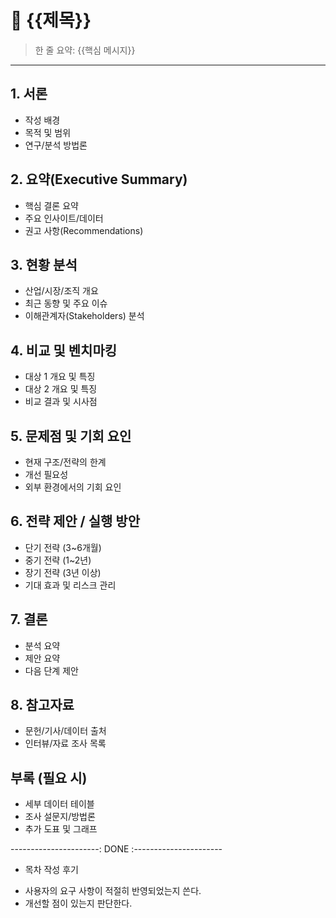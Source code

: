 # 📑 {{제목}}
> 한 줄 요약: {{핵심 메시지}}

---

## 1. 서론
- 작성 배경
- 목적 및 범위
- 연구/분석 방법론

## 2. 요약(Executive Summary)
- 핵심 결론 요약
- 주요 인사이트/데이터
- 권고 사항(Recommendations)

## 3. 현황 분석
- 산업/시장/조직 개요
- 최근 동향 및 주요 이슈
- 이해관계자(Stakeholders) 분석

## 4. 비교 및 벤치마킹
- 대상 1 개요 및 특징
- 대상 2 개요 및 특징
- 비교 결과 및 시사점

## 5. 문제점 및 기회 요인
- 현재 구조/전략의 한계
- 개선 필요성
- 외부 환경에서의 기회 요인

## 6. 전략 제안 / 실행 방안
- 단기 전략 (3~6개월)
- 중기 전략 (1~2년)
- 장기 전략 (3년 이상)
- 기대 효과 및 리스크 관리

## 7. 결론
- 분석 요약
- 제안 요약
- 다음 단계 제안

## 8. 참고자료
- 문헌/기사/데이터 출처
- 인터뷰/자료 조사 목록

## 부록 (필요 시)
- 세부 데이터 테이블
- 조사 설문지/방법론
- 추가 도표 및 그래프

----------------------: DONE :----------------------

+ 목차 작성 후기
- 사용자의 요구 사항이 적절히 반영되었는지 쓴다.
- 개선할 점이 있는지 판단한다.